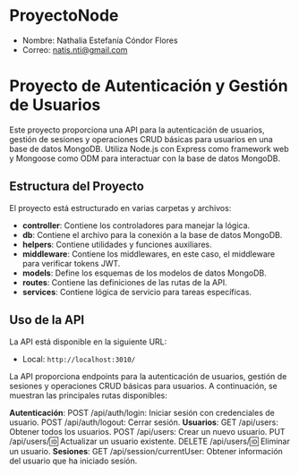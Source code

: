# ProyectoNode
- Nombre: Nathalia Estefanía Cóndor Flores
- Correo: natis.nti@gmail.com

# Proyecto de Autenticación y Gestión de Usuarios

Este proyecto proporciona una API para la autenticación de usuarios, gestión de sesiones y operaciones CRUD básicas para usuarios en una base de datos MongoDB. Utiliza Node.js con Express como framework web y Mongoose como ODM para interactuar con la base de datos MongoDB.

## Estructura del Proyecto

El proyecto está estructurado en varias carpetas y archivos:

- **controller**: Contiene los controladores para manejar la lógica.
- **db**: Contiene el archivo para la conexión a la base de datos MongoDB.
- **helpers**: Contiene utilidades y funciones auxiliares.
- **middleware**: Contiene los middlewares, en este caso, el middleware para verificar tokens JWT.
- **models**: Define los esquemas de los modelos de datos MongoDB.
- **routes**: Contiene las definiciones de las rutas de la API.
- **services**: Contiene lógica de servicio para tareas específicas.

## Uso de la API

La API está disponible en la siguiente URL:

- Local: `http://localhost:3010/`

La API proporciona endpoints para la autenticación de usuarios, gestión de sesiones y operaciones CRUD básicas para usuarios. A continuación, se muestran las principales rutas disponibles:

**Autenticación**:
POST /api/auth/login: Iniciar sesión con credenciales de usuario.
POST /api/auth/logout: Cerrar sesión.
**Usuarios**:
GET /api/users: Obtener todos los usuarios.
POST /api/users: Crear un nuevo usuario.
PUT /api/users/:id: Actualizar un usuario existente.
DELETE /api/users/:id: Eliminar un usuario.
**Sesiones**:
GET /api/session/currentUser: Obtener información del usuario que ha iniciado sesión.


